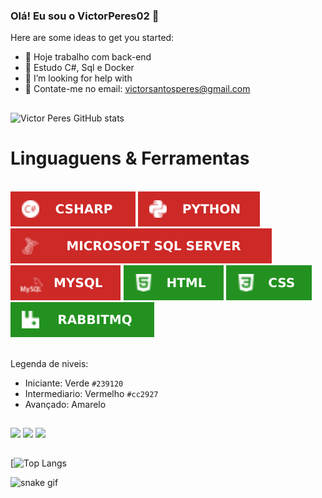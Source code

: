 ### Olá! Eu sou o VictorPeres02 👋


Here are some ideas to get you started:

- 🔭 Hoje trabalho com back-end
- 🌱 Estudo C#, Sql e Docker 
- 🤔 I’m looking for help with
- 💬 Contate-me no email: victorsantosperes@gmail.com

##

![Victor Peres GitHub stats](https://github-readme-stats.vercel.app/api?username=victorperes02&show_icons=true&theme=radical)

##

# Linguaguens & Ferramentas<br>
<br>
<div>	
<img src = "https://github.com/victorperes02/victorperes02/blob/main/imagens/1-CSHARP.svg"/>
<img src = "https://github.com/victorperes02/victorperes02/blob/main/imagens/1-PYTHON.svg"/>
<img src = "https://github.com/victorperes02/victorperes02/blob/main/imagens/1-SqlServer.svg"/>
<img src = "https://github.com/victorperes02/victorperes02/blob/main/imagens/1-MySql.svg"/>
<img src = "https://github.com/victorperes02/victorperes02/blob/main/imagens/2-HTML.svg" />
<img src = "https://github.com/victorperes02/victorperes02/blob/main/imagens/2-CSS.svg"/>
<img src = "https://github.com/victorperes02/victorperes02/blob/main/imagens/2-Rabbitt.svg"/>
<br><br>

Legenda de niveis:

- Iniciante: Verde `#239120` 
- Intermediario: Vermelho `#cc2927`
- Avançado: Amarelo 

</div>

##

<div>
<a href = "ds"> <img src = "https://img.shields.io/badge/LinkedIn-0077B5?style=for-the-badge&logo=linkedin&logoColor=white"></a>
<a href = "a"> <img src = "https://img.shields.io/badge/Gmail-D14836?style=for-the-badge&logo=gmail&logoColor=white"></a>
<a href = "a"> <img src = "https://img.shields.io/badge/WhatsApp-25D366?style=for-the-badge&logo=whatsapp&logoColor=white"></a>
</div>

##

[![Top Langs](https://github-readme-stats.vercel.app/api/top-langs/?username=victorperes02&layout=compact&theme=radical)

![snake gif](https://github.com/victorperes02/victorperes02/blob/output/github-contribution-grid-snake.svg)
